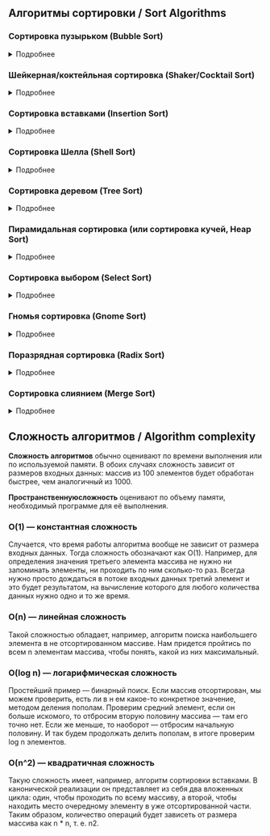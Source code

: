 ## Алгоритмы сортировки / Sort Algorithms

### Сортировка пузырьком (Bubble Sort)
<details>
<summary>Подробнее</summary>

Выполняется некоторое количество проходов по массиву - начиная от начала массива перебираются пары соседних элементов. Если первый больше второго, элементы меняются местами.

|Временная сложность:| |Пространственная сложность:| |
|-|-|-|-|
|Лучшее: |$O(n$) |Всего:|$O(1)$| 
|Среднее:|$O(n^2$)|Дополнительно:| |
|Худшее: |$O(n^2$)| | |
</details>

### Шейкерная/коктейльная сортировка (Shaker/Cocktail Sort)
<details>
<summary>Подробнее</summary>

Алгоритм расширяет пузырьковую сортировку, работая в двух направлениях.

|Временная сложность:| |Пространственная сложность:| |
|-|-|-|-|
|Лучшее: |$O(n$) |Всего:|$O(1)$| 
|Среднее:|$O(n^2$)|Дополнительно:| |
|Худшее: |$O(n^2$)| | |
</details>

### Сортировка вставками (Insertion Sort)
<details>
<summary>Подробнее</summary>

Суть его заключается в том что, на каждом шаге алгоритма мы берем один из элементов массива, находим позицию для вставки и вставляем.

|Временная сложность:| |Пространственная сложность:| |
|-|-|-|-|
|Лучшее: |$O(n$) |Всего:|$O(n)$| 
|Среднее:|$O(n^2$)|Дополнительно:|$O(1)$|
|Худшее: |$O(n^2$)| | |
</details>

### Сортировка Шелла (Shell Sort)
<details>
<summary>Подробнее</summary>

Алгоритм сортировки, являющийся усовершенствованным вариантом сортировки вставками. Идея метода Шелла состоит в сравнении элементов, стоящих не только рядом, но и на определённом расстоянии друг от друга.

|Временная сложность:| |Пространственная сложность:| |
|-|-|-|-|
|Лучшее: |$O(n$ $log$ $n$) |Всего:|$O(n)$| 
|Среднее:|Зависит от выбранных шагов|Дополнительно:|$O(1)$|
|Худшее: |$O(n^2$)| | |
</details>

### Сортировка деревом (Tree Sort)
<details>
<summary>Подробнее</summary>

 Универсальный алгоритм сортировки, заключающийся в построении двоичного дерева поиска по ключам массива (списка), с последующей сборкой результирующего массива путём обхода узлов построенного дерева в необходимом порядке следования ключей. Данная сортировка является оптимальной при получении данных путём непосредственного чтения из потока (например, файла, сокета или консоли).

|Временная сложность:| |Пространственная сложность:| |
|-|-|-|-|
|Лучшее: |$O(n$ $log$ $n$) |Всего:|$O(n)$| 
|Среднее:|$O(n$ $log$ $n$)|Дополнительно:||
|Худшее: |$O(n^2$)| | |
</details>

### Пирамидальная сортировка (или сортировка кучей, Heap Sort)
<details>
<summary>Подробнее</summary>

 Это метод сортировки сравнением, основанный на такой структуре данных как двоичная куча. Она похожа на сортировку выбором, где мы сначала ищем максимальный элемент и помещаем его в конец. Далее мы повторяем ту же операцию для оставшихся элементов.

 Двоичная куча — это законченное двоичное дерево, в котором элементы хранятся в особом порядке: значение в родительском узле больше (или меньше) значений в его двух дочерних узлах. Первый вариант называется max-heap, а второй — min-heap. Куча может быть представлена двоичным деревом или массивом.

|Временная сложность:| |Пространственная сложность:| |
|-|-|-|-|
|Лучшее: |$O(n$) |Всего:|$O(n)$| 
|Среднее:|$O(n$ $log$ $n$) |Дополнительно:|$O(1)$|
|Худшее: |$O(n$ $log$ $n$)| | |
</details>

### Сортировка выбором (Select Sort)
<details>
<summary>Подробнее</summary>

Алгоритм делит входной список на две части: отсортированный подсписк элементов, который создается слева направо в начале (слева) списка, и подсписк оставшихся несортированных элементов, которые занимают остальную часть списка. Изначально отсортированный подсписк пуст, а несортированный подсписк - это весь входной список. Алгоритм заключается в поиске наименьшего (или наибольшего, в зависимости от порядка сортировки) элемента в несортированном подсписке, замене его крайним левым несортированным элементом (размещении его в отсортированном порядке) и перемещении границ подсписка на один элемент вправо.

|Временная сложность:| |Пространственная сложность:| |
|-|-|-|-|
|Лучшее: |$O(n^2$) |Всего:|$O(1)$| 
|Среднее:|$O(n^2$)|Дополнительно:| |
|Худшее: |$O(n^2$)| | |
</details>

### Гномья сортировка (Gnome Sort)
<details>
<summary>Подробнее</summary>

Алгоритм сортировки, похожий на сортировку вставками, но в отличие от последней перед вставкой на нужное место происходит серия обменов, как в сортировке пузырьком. Название происходит от предполагаемого поведения садовых гномов при сортировке линии садовых горшков.

|Временная сложность:| |Пространственная сложность:| |
|-|-|-|-|
|Лучшее: |$O(n$) |Всего:|$O(1)$| 
|Среднее:|$O(n^2$)|Дополнительно:| |
|Худшее: |$O(n^2$)| | |
</details>

### Поразрядная сортировка (Radix Sort)
<details>
<summary>Подробнее</summary>

Исходно предназначен для сортировки целых чисел, записанных цифрами. Но так как в памяти компьютеров любая информация записывается целыми числами, алгоритм пригоден для сортировки любых объектов, запись которых можно поделить на «разряды», содержащие сравнимые значения, например, строки, и вообще любые данные, представленные в виде набора байтов.

Сравнение производится поразрядно: сначала сравниваются значения одного крайнего разряда, и элементы группируются по результатам этого сравнения, затем сравниваются значения следующего разряда, соседнего, и элементы либо упорядочиваются по результатам сравнения значений этого разряда внутри образованных на предыдущем проходе групп, либо переупорядочиваются в целом, но сохраняя относительный порядок, достигнутый при предыдущей сортировке. Затем аналогично делается для следующего разряда, и так до конца.

Так как выравнивать сравниваемые записи относительно друг друга можно в разную сторону, на практике существуют два варианта этой сортировки. Для чисел они называются в терминах значимости разрядов числа, и получается так: можно выровнять записи чисел в сторону менее значащих цифр (по правой стороне, в сторону единиц — LSD от англ. least significant digit) или более значащих цифр (по левой стороне, со стороны более значащих разрядов — MSD от most significant digit).

|Временная сложность:| |Пространственная сложность:| |
|-|-|-|-|
|Лучшее: |$O(n$)|Всего:|$O(w + n$)| 
|Среднее:|$O(n$ $log$ $n$)|Дополнительно:| |
|Худшее: |$O(w * n$) | | |

* Где $w$ — количество бит, требуемых для хранения каждого ключа.
</details>

### Сортировка слиянием (Merge Sort)
<details>
<summary>Подробнее</summary>

 Алгоритм сортировки, который упорядочивает списки (или другие структуры данных, доступ к элементам которых можно получать только последовательно, например — потоки) в определённом порядке. Эта сортировка — хороший пример использования принципа «разделяй и властвуй». Сначала задача разбивается на несколько подзадач меньшего размера. Затем эти задачи решаются с помощью рекурсивного вызова или непосредственно, если их размер достаточно мал. Наконец, их решения комбинируются, и получается решение исходной задачи.

 Для решения задачи сортировки эти три этапа выглядят так:

* 1. Сортируемый массив разбивается на две части примерно одинакового размера;
* 2. Каждая из получившихся частей сортируется отдельно, например — тем же самым алгоритмом;
* 3. Два упорядоченных массива половинного размера соединяются в один.
* 1.1. — 2.1. Рекурсивное разбиение задачи на меньшие происходит до тех пор, пока размер массива не достигнет единицы (любой массив длины 1 можно считать упорядоченным).
* 3.1. Соединение двух упорядоченных массивов в один.
Основную идею слияния двух отсортированных массивов можно объяснить на следующем примере. Пусть мы имеем два уже отсортированных по возрастанию подмассива. Тогда:
* 3.2. Слияние двух подмассивов в третий результирующий массив.
На каждом шаге мы берём меньший из двух первых элементов подмассивов и записываем его в результирующий массив. Счётчики номеров элементов результирующего массива и подмассива, из которого был взят элемент, увеличиваем на 1.
* 3.3. «Прицепление» остатка.
Когда один из подмассивов закончился, мы добавляем все оставшиеся элементы второго подмассива в результирующий массив.

|Временная сложность:| |Пространственная сложность:| |
|-|-|-|-|
|Лучшее: |$O(n$ $log$ $n$)|Для списка:|$O(1$)| 
|Среднее:|$O(n$ $log$ $n$)|Для массива:|$O(n$)|
|Худшее: |$O(n$ $log$ $n$)| | |
</details>

## Сложность алгоритмов / Algorithm complexity

<b>Сложность алгоритмов</b>  обычно оценивают по времени выполнения или по используемой памяти. В обоих случаях сложность зависит от размеров входных данных: массив из 100 элементов будет обработан быстрее, чем аналогичный из 1000. 

<b>Пространственнуюсложность</b>  оценивают по объему памяти, необходимый программе для её выполнения.

### O(1) — константная сложность
Случается, что время работы алгоритма вообще не зависит от размера входных данных. Тогда сложность обозначают как O(1). Например, для определения значения третьего элемента массива не нужно ни запоминать элементы, ни проходить по ним сколько-то раз. Всегда нужно просто дождаться в потоке входных данных третий элемент и это будет результатом, на вычисление которого для любого количества данных нужно одно и то же время.

### O(n) — линейная сложность
Такой сложностью обладает, например, алгоритм поиска наибольшего элемента в не отсортированном массиве. Нам придется пройтись по всем n элементам массива, чтобы понять, какой из них максимальный.

### O(log n) — логарифмическая сложность
Простейший пример — бинарный поиск. Если массив отсортирован, мы можем проверить, есть ли в н ем какое-то конкретное значение, методом деления пополам. Проверим средний элемент, если он больше искомого, то отбросим вторую половину массива — там его точно нет. Если же меньше, то наоборот — отбросим начальную половину. И так будем продолжать делить пополам, в итоге проверим log n элементов.

### O(n^2) — квадратичная сложность
Такую сложность имеет, например, алгоритм сортировки вставками. В канонической реализации он представляет из себя два вложенных цикла: один, чтобы проходить по всему массиву, а второй, чтобы находить место очередному элементу в уже отсортированной части. Таким образом, количество операций будет зависеть от размера массива как n * n, т. е. n2.

<!--## Приложение / App
--------------------------->
<!--Gif-->
<!--![Alt Text]()-->
